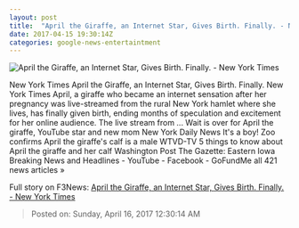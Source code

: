 ```yaml
---
layout: post
title:  "April the Giraffe, an Internet Star, Gives Birth. Finally. - New York Times"
date: 2017-04-15 19:30:14Z
categories: google-news-entertaintment
---
```


![April the Giraffe, an Internet Star, Gives Birth. Finally. - New York Times](https://static01.nyt.com/images/2017/04/15/nyregion/15xp-april2/15xp-april2-facebookJumbo.jpg)

New York Times April the Giraffe, an Internet Star, Gives Birth. Finally. New York Times April, a giraffe who became an internet sensation after her pregnancy was live-streamed from the rural New York hamlet where she lives, has finally given birth, ending months of speculation and excitement for her online audience. The live stream from ... Wait is over for April the giraffe, YouTube star and new mom New York Daily News It's a boy! Zoo confirms April the giraffe's calf is a male WTVD-TV 5 things to know about April the giraffe and her calf Washington Post The Gazette: Eastern Iowa Breaking News and Headlines - YouTube - Facebook - GoFundMe all 421 news articles »


Full story on F3News: [April the Giraffe, an Internet Star, Gives Birth. Finally. - New York Times](http://www.f3nws.com/n/quAFvE)

> Posted on: Sunday, April 16, 2017 12:30:14 AM
